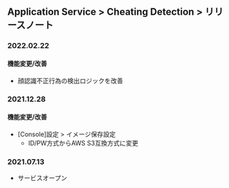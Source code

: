 ## Application Service > Cheating Detection > リリースノート

### 2022.02.22
#### 機能変更/改善
* 顔認識不正行為の検出ロジックを改善
### 2021.12.28
#### 機能変更/改善
* [Console]設定 > イメージ保存設定
	*  ID/PW方式からAWS S3互換方式に変更

### 2021.07.13
* サービスオープン
